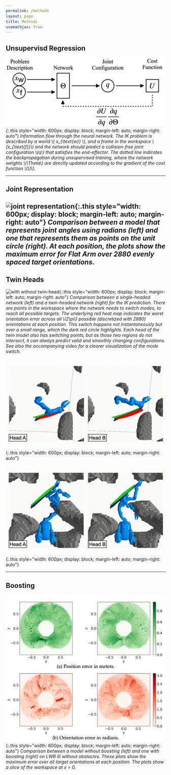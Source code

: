 ```yaml
---
permalink: /methods
layout: page
title: Methods
usemathjax: true
---
```


## Unsupervisd Regression
![flowchart](../assets/imgs/methods/information_flow.png){:.this
    style="width: 600px;
    display: block;
    margin-left: auto;
    margin-right: auto"}
*Information flow through the neural network.
The IK problem is described by a world \\( x_{\text{w}} \\), and a frame in the workspace \\(x_{\text{f}}\\) and the network should predict a collision-free joint configuration \\(q\\) that satisfies the end-effector.
The dotted line indicates the backpropagation during unsupervised training, where the network weights \\(\Theta\\) are directly updated according to the gradient of the cost function \\(U\\).*

---
## Joint Representation 
![joint representation](../assets/imgs/methods/joint_representation){:.this
    style="width: 600px;
    display: block;
    margin-left: auto;
    margin-right: auto"}
*Comparison between a model that represents joint angles using radians (left) and one that represents them as points on the unit circle (right). 
At each position, the plots show the maximum error for Flat Arm over 2880 evenly spaced target orientations.*
---

## Twin Heads
![with without twin-head](../assets/imgs/methods/why-twin.gif){:.this
    style="width: 600px;
    display: block;
    margin-left: auto;
    margin-right: auto"}
*Comparison between a single-headed network (left) and a twin-headed network (right) for the IK prediction.
There are points in the workspace where the network needs to switch modes, to reach all possible targets.
The underlying red heat map indicates the worst orientation error across all \\(2\pi\\) possible (discretized with 2880) orientations at each position.
This switch happens not instantaneously but over a small range, which the dark red circle highlights.
Each head of the twin model also has switching points, but as those two regions do not intersect, it can always predict valid and smoothly changing configurations.
See also the accompanying video for a clearer visualization of the mode switch.*

![example twin-head JustinArm07](../assets/imgs/methods/example-twin-head_JustinArm07.gif){:.this
    style="width: 600px;
    display: block;
    margin-left: auto;
    margin-right: auto"}

![example twin-head Justin19](../assets/imgs/methods/example-twin-head_Justin19.gif){:.this
    style="width: 600px;
    display: block;
    margin-left: auto;
    margin-right: auto"}

--- 

## Boosting
![example boosting lwr](../assets/imgs/methods/boosting.png){:.this
    style="width: 600px;
    display: block;
    margin-left: auto;
    margin-right: auto"}
*Comparison between a model without boosting (left) and one with boosting (right) on LWR III without obstacles. 
These plots show the maximum error over all target orientations at each position. 
The plots show a slice of the workspace at x = 0.*




